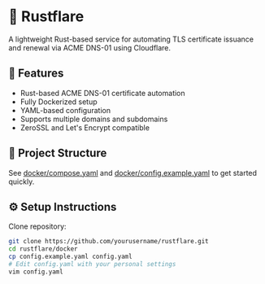 # 🌟 Rustflare

A lightweight Rust-based service for automating TLS certificate issuance and renewal via ACME DNS-01 using Cloudflare.

## 🚀 Features
- Rust-based ACME DNS-01 certificate automation
- Fully Dockerized setup
- YAML-based configuration
- Supports multiple domains and subdomains
- ZeroSSL and Let's Encrypt compatible

## 📁 Project Structure

See [docker/compose.yaml](docker/compose.yaml) and [docker/config.example.yaml](docker/config.example.yaml) to get started quickly.

## ⚙️ Setup Instructions

Clone repository:

```bash
git clone https://github.com/yourusername/rustflare.git
cd rustflare/docker
cp config.example.yaml config.yaml
# Edit config.yaml with your personal settings
vim config.yaml

